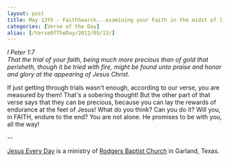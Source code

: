 ```yaml
---
layout: post
title: May 13th - FaithSearch...examining your Faith in the midst of life's
categories: [Verse of the Day]
alias: [/VerseOfTheDay/2011/05/13/]
---
```


_I Peter 1:7  
That the trial of your faith, being much more precious than of gold
that perisheth, though it be tried with fire, might be found unto
praise and honor and glory at the appearing of Jesus Christ._

If just getting through trials wasn't enough, according to our
verse, you are measured by them! That's a sobering thought! But the
other part of that verse says that they can be precious, because you
can lay the rewards of endurance at the feet of Jesus! What do you
think? Can you do it? Will you, in FAITH, endure to the end? You are
not alone. He promises to be with you, all the way!

 --

<a href=http://jesuseveryday.net>Jesus Every Day</a> is a ministry of <a href=http://rodgersbaptist.net>Rodgers Baptist Church</a> in Garland, Texas.
